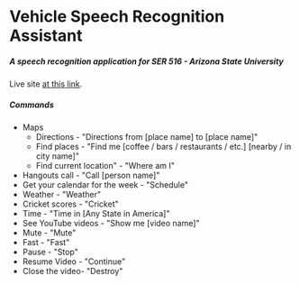 # Vehicle Speech Recognition Assistant
##### A speech recognition application for SER 516 - Arizona State University <br />
Live site [at this link](http://speechrecognizer.herokuapp.com/).<br />
##### Commands
* Maps
  * Directions - "Directions from [place name] to [place name]"
  * Find places - "Find me [coffee / bars / restaurants / etc.] [nearby / in city name]"
  * Find current location" - "Where am I" 
* Hangouts call - "Call [person name]"
* Get your calendar for the week - "Schedule"
* Weather - "Weather"
* Cricket scores - "Cricket"
* Time - "Time in [Any State in America]"
* See YouTube videos - "Show me [video name]"
 * Mute - "Mute" 
 * Fast - "Fast" 
 * Pause - "Stop"
 * Resume Video - "Continue"
 * Close the video- "Destroy"
